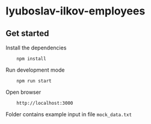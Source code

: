 # lyuboslav-ilkov-employees

## Get started

Install the dependencies

        npm install

Run development mode

        npm run start

Open browser

        http://localhost:3000

Folder contains example input in file `mock_data.txt`
